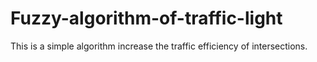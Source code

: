 # Fuzzy-algorithm-of-traffic-light
This is a simple algorithm increase the traffic efficiency of intersections.
